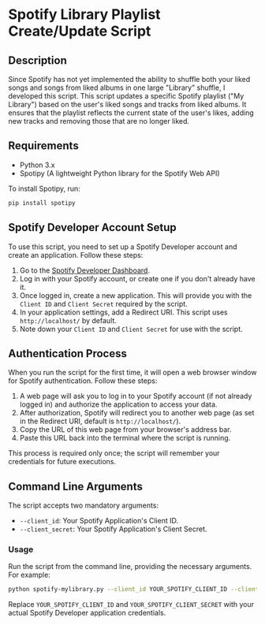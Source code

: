# Spotify Library Playlist Create/Update Script

## Description
Since Spotify has not yet implemented the ability to shuffle both your liked songs and songs from liked albums in one large "Library" shuffle, I developed this script. This script updates a specific Spotify playlist ("My Library") based on the user's liked songs and tracks from liked albums. It ensures that the playlist reflects the current state of the user's likes, adding new tracks and removing those that are no longer liked.

## Requirements
- Python 3.x
- Spotipy (A lightweight Python library for the Spotify Web API)

To install Spotipy, run:
```bash
pip install spotipy
```

## Spotify Developer Account Setup
To use this script, you need to set up a Spotify Developer account and create an application. Follow these steps:

1. Go to the [Spotify Developer Dashboard](https://developer.spotify.com/dashboard/).
2. Log in with your Spotify account, or create one if you don't already have it.
3. Once logged in, create a new application. This will provide you with the `Client ID` and `Client Secret` required by the script.
4. In your application settings, add a Redirect URI. This script uses `http://localhost/` by default.
5. Note down your `Client ID` and `Client Secret` for use with the script.

## Authentication Process
When you run the script for the first time, it will open a web browser window for Spotify authentication. Follow these steps:

1. A web page will ask you to log in to your Spotify account (if not already logged in) and authorize the application to access your data.
2. After authorization, Spotify will redirect you to another web page (as set in the Redirect URI, default is `http://localhost/`).
3. Copy the URL of this web page from your browser's address bar.
4. Paste this URL back into the terminal where the script is running.

This process is required only once; the script will remember your credentials for future executions.

## Command Line Arguments
The script accepts two mandatory arguments:
- `--client_id`: Your Spotify Application's Client ID.
- `--client_secret`: Your Spotify Application's Client Secret.

### Usage
Run the script from the command line, providing the necessary arguments. For example:
```bash
python spotify-mylibrary.py --client_id YOUR_SPOTIFY_CLIENT_ID --client_secret YOUR_SPOTIFY_CLIENT_SECRET
```
Replace `YOUR_SPOTIFY_CLIENT_ID` and `YOUR_SPOTIFY_CLIENT_SECRET` with your actual Spotify Developer application credentials.
